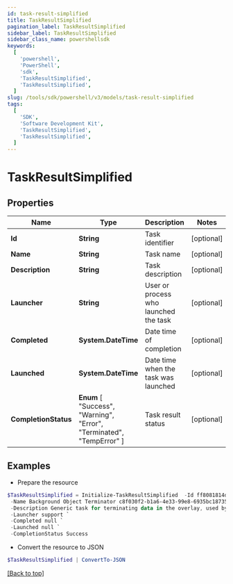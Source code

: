 ```yaml
---
id: task-result-simplified
title: TaskResultSimplified
pagination_label: TaskResultSimplified
sidebar_label: TaskResultSimplified
sidebar_class_name: powershellsdk
keywords:
  [
    'powershell',
    'PowerShell',
    'sdk',
    'TaskResultSimplified',
    'TaskResultSimplified',
  ]
slug: /tools/sdk/powershell/v3/models/task-result-simplified
tags:
  [
    'SDK',
    'Software Development Kit',
    'TaskResultSimplified',
    'TaskResultSimplified',
  ]
---
```


# TaskResultSimplified

## Properties

| Name | Type | Description | Notes |
| --- | --- | --- | --- |
| **Id** | **String** | Task identifier | [optional] |
| **Name** | **String** | Task name | [optional] |
| **Description** | **String** | Task description | [optional] |
| **Launcher** | **String** | User or process who launched the task | [optional] |
| **Completed** | **System.DateTime** | Date time of completion | [optional] |
| **Launched** | **System.DateTime** | Date time when the task was launched | [optional] |
| **CompletionStatus** | **Enum** [ "Success", "Warning", "Error", "Terminated", "TempError" ] | Task result status | [optional] |

## Examples

- Prepare the resource

```powershell
$TaskResultSimplified = Initialize-TaskResultSimplified  -Id ff8081814d977c21014da056804a0af3 `
 -Name Background Object Terminator c8f030f2-b1a6-4e33-99e8-6935bc18735d `
 -Description Generic task for terminating data in the overlay, used by the TerminationService. `
 -Launcher support `
 -Completed null `
 -Launched null `
 -CompletionStatus Success
```

- Convert the resource to JSON

```powershell
$TaskResultSimplified | ConvertTo-JSON
```

[[Back to top]](#)
